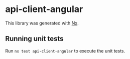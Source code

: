 # api-client-angular

This library was generated with [Nx](https://nx.dev).

## Running unit tests

Run `nx test api-client-angular` to execute the unit tests.

